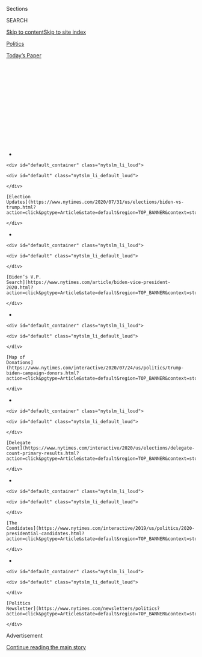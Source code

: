 <div id="app">

<div>

<div>

<div>

<div class="NYTAppHideMasthead css-1q2w90k e1suatyy0">

<div class="section css-ui9rw0 e1suatyy2">

<div class="css-eph4ug er09x8g0">

<div class="css-6n7j50">

</div>

<span class="css-1dv1kvn">Sections</span>

<div class="css-10488qs">

<span class="css-1dv1kvn">SEARCH</span>

</div>

[Skip to content](#site-content)[Skip to site
index](#site-index)

</div>

<div id="masthead-section-label" class="css-1wr3we4 eaxe0e00">

[Politics](https://www.nytimes.com/section/politics)

</div>

<div class="css-10698na e1huz5gh0">

</div>

</div>

<div id="masthead-bar-one" class="section hasLinks css-15hmgas e1csuq9d3">

<div class="css-uqyvli e1csuq9d0">

</div>

<div class="css-1uqjmks e1csuq9d1">

</div>

<div class="css-9e9ivx">

[](https://myaccount.nytimes.com/auth/login?response_type=cookie&client_id=vi)

</div>

<div class="css-1bvtpon e1csuq9d2">

[Today’s
Paper](https://www.nytimes.com/section/todayspaper)

</div>

</div>

</div>

</div>

<div data-aria-hidden="false">

<div id="site-content" data-role="main">

<div>

<div class="css-1aor85t" style="opacity:0.000000001;z-index:-1;visibility:hidden">

<div class="css-1hqnpie">

<div class="css-epjblv">

<span class="css-17xtcya">[Politics](/section/politics)</span><span class="css-x15j1o">|</span><span class="css-fwqvlz">Beto
O’Rourke Drops Out of the Presidential
Race</span>

</div>

<div class="css-k008qs">

<div class="css-1iwv8en">

<span class="css-18z7m18"></span>

<div>

</div>

</div>

<span class="css-1n6z4y">https://nyti.ms/2JDSbNZ</span>

<div class="css-1705lsu">

<div class="css-4xjgmj">

<div class="css-4skfbu" data-role="toolbar" data-aria-label="Social Media Share buttons, Save button, and Comments Panel with current comment count" data-testid="share-tools">

  - 
  - 
  - 
  - 
    
    <div class="css-6n7j50">
    
    </div>

  - 

</div>

</div>

</div>

</div>

</div>

</div>

<div id="NYT_TOP_BANNER_REGION" class="css-13pd83m">

<div>

<div id="styln-elections-notifications-menu" class="section interactive-content interactive-size-medium css-1edisqu">

<div class="css-17ih8de interactive-body">

<div class="nytslm_innerContainer" data-aria-live="polite">

<div class="nytslm_title">

</div>

  - 
    
    <div id="default_container" class="nytslm_li_loud">
    
    <div id="default" class="nytslm_li_default_loud">
    
    </div>
    
    [Election
    Updates](https://www.nytimes.com/2020/07/31/us/elections/biden-vs-trump.html?action=click&pgtype=Article&state=default&region=TOP_BANNER&context=storylines_menu)
    
    </div>

  - 
    
    <div id="default_container" class="nytslm_li_loud">
    
    <div id="default" class="nytslm_li_default_loud">
    
    </div>
    
    [Biden’s V.P.
    Search](https://www.nytimes.com/article/biden-vice-president-2020.html?action=click&pgtype=Article&state=default&region=TOP_BANNER&context=storylines_menu)
    
    </div>

  - 
    
    <div id="default_container" class="nytslm_li_loud">
    
    <div id="default" class="nytslm_li_default_loud">
    
    </div>
    
    [Map of
    Donations](https://www.nytimes.com/interactive/2020/07/24/us/politics/trump-biden-campaign-donors.html?action=click&pgtype=Article&state=default&region=TOP_BANNER&context=storylines_menu)
    
    </div>

  - 
    
    <div id="default_container" class="nytslm_li_loud">
    
    <div id="default" class="nytslm_li_default_loud">
    
    </div>
    
    [Delegate
    Count](https://www.nytimes.com/interactive/2020/us/elections/delegate-count-primary-results.html?action=click&pgtype=Article&state=default&region=TOP_BANNER&context=storylines_menu)
    
    </div>

  - 
    
    <div id="default_container" class="nytslm_li_loud">
    
    <div id="default" class="nytslm_li_default_loud">
    
    </div>
    
    [The
    Candidates](https://www.nytimes.com/interactive/2019/us/politics/2020-presidential-candidates.html?action=click&pgtype=Article&state=default&region=TOP_BANNER&context=storylines_menu)
    
    </div>

  - 
    
    <div id="default_container" class="nytslm_li_loud">
    
    <div id="default" class="nytslm_li_default_loud">
    
    </div>
    
    [Politics
    Newsletter](https://www.nytimes.com/newsletters/politics?action=click&pgtype=Article&state=default&region=TOP_BANNER&context=storylines_menu)
    
    </div>

</div>

</div>

</div>

</div>

</div>

<div id="top-wrapper" class="css-1sy8kpn">

<div id="top-slug" class="css-l9onyx">

Advertisement

</div>

[Continue reading the main
story](#after-top)

<div class="ad top-wrapper" style="text-align:center;height:100%;display:block;min-height:250px">

<div id="top" class="place-ad" data-position="top" data-size-key="top">

</div>

</div>

<div id="after-top">

</div>

</div>

<div>

<div id="sponsor-wrapper" class="css-1hyfx7x">

<div id="sponsor-slug" class="css-19vbshk">

Supported by

</div>

[Continue reading the main
story](#after-sponsor)

<div id="sponsor" class="ad sponsor-wrapper" style="text-align:center;height:100%;display:block">

</div>

<div id="after-sponsor">

</div>

</div>

<div class="css-186x18t">

</div>

<div class="css-1vkm6nb ehdk2mb0">

# Beto O’Rourke Drops Out of the Presidential Race

</div>

The former Texas congressman, who energized Democrats in a Senate race
last year, began his White House run to great fanfare but failed to
build significant support.

![<span class="css-16f3y1r e13ogyst0">Speaking to supporters in Des
Moines, former Representative Beto O’Rourke of Texas pledged to support
the Democratic nominee in 2020 “with everything that I’ve
got.”</span><span class="css-cch8ym"><span class="css-1dv1kvn">Credit</span><span class="css-cnj6d5 e1z0qqy90" itemprop="copyrightHolder"><span class="css-1ly73wi e1tej78p0">Credit...</span><span>Jordan
Gale for The New York
Times</span></span></span>](https://static01.nyt.com/images/2019/11/01/multimedia/01beto-outSUB/01beto-outSUB-videoSixteenByNine3000.jpg)

<div class="css-18e8msd">

<div class="css-vp77d3 epjyd6m0">

<div class="css-hus3qt ey68jwv0" data-aria-hidden="true">

[![Alexander
Burns](https://static01.nyt.com/images/2018/09/25/multimedia/author-alexander-burns/author-alexander-burns-thumbLarge-v2.png
"Alexander Burns")](https://www.nytimes.com/by/alexander-burns)

</div>

<div class="css-1baulvz">

By [<span class="css-1baulvz last-byline" itemprop="name">Alexander
Burns</span>](https://www.nytimes.com/by/alexander-burns)

</div>

</div>

  - 
    
    <div class="css-ld3wwf e16638kd2">
    
    Nov. 1,
    2019
    
    </div>

  - 
    
    <div class="css-4xjgmj">
    
    <div class="css-d8bdto" data-role="toolbar" data-aria-label="Social Media Share buttons, Save button, and Comments Panel with current comment count" data-testid="share-tools">
    
      - 
      - 
      - 
      - 
        
        <div class="css-6n7j50">
        
        </div>
    
      - 
    
    </div>
    
    </div>

</div>

</div>

<div class="section meteredContent css-1r7ky0e" name="articleBody" itemprop="articleBody">

<div class="css-1fanzo5 StoryBodyCompanionColumn">

<div class="css-53u6y8">

Former Representative [Beto
O’Rourke](https://www.nytimes.com/interactive/2020/us/elections/beto-orourke.html)
of Texas announced on Friday that he was dropping out of the
presidential race, ending a campaign in which he struggled for months to
recapture the energy of his insurgent 2018 Senate candidacy on a
national stage full of other big personalities and liberal champions.

Mr. O’Rourke made the decision to quit the race in the middle of this
week, on the eve of a gathering of Democratic presidential candidates in
Iowa, according to people familiar with his thinking. He is not expected
to run for any other office in 2020, despite persistent efforts by party
leaders and political donors to coax him into another bid for the
Senate.

His campaign has been under extreme financial strain, and Mr. O’Rourke’s
advisers concluded that proceeding in the race might have meant making
deep cuts to his staff in order to pay for advertising and other
measures to compete in the early primary and caucus
states.

</div>

</div>

<div class="css-1sngw6j">

[](https://www.nytimes.com/interactive/2019/us/politics/2020-presidential-candidates.html)

<div class="css-1eoytci">

![](https://static01.nyt.com/images/2019/01/20/us/2020-presidential-candidates-promo-1548014688187/2020-presidential-candidates-promo-1548014688187-articleLarge-v68.png)

</div>

<div class="css-1rha1bf">

## Who’s Running for President in 2020?

The field of Democratic presidential candidates has been historically
large, but all have dropped out except Joe Biden, the presumptive
Democratic nominee to challenge President Trump.

</div>

</div>

<div class="css-1fanzo5 StoryBodyCompanionColumn">

<div class="css-53u6y8">

Mr. O’Rourke confirmed his withdrawal in a [post on
Medium](https://medium.com/@BetoORourke/thank-you-b13458279468) and in
an email message to his supporters. In that message, Mr. O’Rourke said
he was proud of championing issues like guns and climate change but
conceded that his campaign lacked “the means to move forward
successfully.”

</div>

</div>

<div class="css-1fanzo5 StoryBodyCompanionColumn">

<div class="css-53u6y8">

“My service to the country will not be as a candidate or as the
nominee,” he said.

By leaving the race, Mr. O’Rourke completes the winding path from his
early status as a potential front-runner to his drastic decision over
the summer to reframe his candidacy as an activist crusader following
the mass shooting targeting Latinos in his home city of El Paso.

Since then, Mr. O’Rourke has campaigned doggedly on issues related to
guns and race, calling most notably for federal gun-control policies
that would require owners of assault-style weapons to surrender them to
the government. That’s a far more aggressive stance than most Democratic
presidential candidates have
endorsed.

<div id="NYT_MAIN_CONTENT_1_REGION" class="css-9tf9ac">

<div>

<div id="styln-nfldraft-updates-block" class="section interactive-content interactive-size-medium css-1ftcdic">

<div class="css-17ih8de interactive-body">

<div id="styln-briefing-block" data-asset-id="">

<div class="briefing-block-header-section">

# [Latest Updates: 2020 Election](https://www.nytimes.com/2020/07/31/us/elections/biden-vs-trump.html?action=click&pgtype=Article&state=default&region=MAIN_CONTENT_1&context=storylines_live_updates)

<div class="briefing-block-ts">

Updated 2020-08-01T01:26:45.732Z

</div>

</div>

  - [Kamala Harris, a top vice-presidential contender, confronts double
    standards.](https://www.nytimes.com/2020/07/31/us/elections/biden-vs-trump.html?action=click&pgtype=Article&state=default&region=MAIN_CONTENT_1&context=storylines_live_updates#link-29fdff45)
  - [Karen Bass and Susan Rice are rising on Biden’s vice-presidential
    shortlist.](https://www.nytimes.com/2020/07/31/us/elections/biden-vs-trump.html?action=click&pgtype=Article&state=default&region=MAIN_CONTENT_1&context=storylines_live_updates#link-13ec3d9c)
  - [Trump says Russian bounties to kill U.S. troops ‘never took
    place.’](https://www.nytimes.com/2020/07/31/us/elections/biden-vs-trump.html?action=click&pgtype=Article&state=default&region=MAIN_CONTENT_1&context=storylines_live_updates#link-49e9a016)

<div class="briefing-block-footer">

<div class="briefing-block-footer-meta">

[See more
updates](https://www.nytimes.com/2020/07/31/us/elections/biden-vs-trump.html?action=click&pgtype=Article&state=default&region=MAIN_CONTENT_1&context=storylines_live_updates)

</div>

</div>

</div>

</div>

</div>

</div>

</div>

That last phase of his campaign has taken Mr. O’Rourke far beyond the
early-state circuit, and included visits with prison inmates in
California and an immigrant community in Mississippi. In [an August
interview](https://www.nytimes.com/2019/08/15/us/politics/beto-orourke-2020-trump.html)
following the El Paso massacre, Mr. O’Rourke said his focus would be
“taking the fight to Donald Trump” and “being with those who have been
denigrated and demeaned.”

In recent weeks, he has also criticized other Democrats in newly
strident terms, declaring in September that Senator Chuck Schumer, the
New York Democrat and Senate minority leader, had accomplished
“absolutely nothing” on gun control. Mr. Schumer, an architect of gun
control legislation in the 1990s, said he saw no support in the party
for Mr. O’Rourke’s stance on requiring gun owners to surrender certain
firearms.

</div>

</div>

<div class="css-1fanzo5 StoryBodyCompanionColumn">

<div class="css-53u6y8">

At a rally in Des Moines on Friday evening, Mr. O’Rourke told supporters
he made his decision “so recently and so reluctantly.’’

“We have to clearly see at this point that we do not now have the means”
to continue, he said, adding: “Though this is the end of this campaign,
we are right in the middle of this fight.”

In a hallway outside the venue of an Iowa Democrats dinner, where Mr.
O’Rourke had been scheduled to appear, a black-draped table for his
campaign was abandoned Friday night.

Passers-by helped themselves from the roll of “Beto” stickers sitting on
the table, near a cardboard box full of one-sheet guides to “our most
common cheers.”

“So sad\!” a woman exclaimed as she walked by. “It’s so sad.”

Mr. O’Rourke entered the 2020 primary in the middle of March with the
aura of a celebrity, cheered by rank-and-file Democrats and admired by
no less a figure than former President Barack Obama for his near-miss
challenge to Senator Ted Cruz in the nation’s largest red state. He
effectively unveiled his run for the White House in a cover story for
Vanity Fair in which he declared he was “just born to be in it.” [He
later
described](https://www.nytimes.com/2019/05/14/us/politics/beto-privilege.html)
the cover, along with his choice of words, as a mistake.

In the earliest days of his campaign, Mr. O’Rourke was a fund-raising
powerhouse, collecting more than $6 million in his first day as a
candidate. But his fund-raising cratered almost immediately. He raised
more in his first 48 hours than in the following 100 days, and steadily
depleted his campaign treasury by spending more than he was taking
in.

</div>

</div>

<div class="css-1sngw6j">

[](https://www.nytimes.com/interactive/2019/10/16/us/elections/democratic-q3-fundraising.html)

<div class="css-1eoytci">

![](https://static01.nyt.com/images/2019/10/15/us/democratic-q3-fundraising-promo-1571187889375/democratic-q3-fundraising-promo-1571187889375-articleLarge-v2.jpg)

</div>

<div class="css-1rha1bf">

## Who’s Up and Who’s Down in 2020 Democratic Fund-Raising

Elizabeth Warren saw her fund-raising increase once again. Joseph R.
Biden Jr. brought in less money. Bernie Sanders remains strong. New
fund-raising numbers reveal the shifting financial fortunes of 2020
Democrats.

</div>

</div>

<div class="css-1fanzo5 StoryBodyCompanionColumn">

<div class="css-53u6y8">

And despite the near-heroic status he achieved in the eyes of Democratic
voters as a daring challenger to a Republican they loathed — Mr. Cruz —
Mr. O’Rourke found it far more difficult to stand out from a crop of
presidential candidates that included other young orators, like Mayor
[Pete
Buttigieg](https://www.nytimes.com/interactive/2020/us/elections/pete-buttigieg.html)
of South Bend, Ind., and determined progressives like Senator [Elizabeth
Warren](https://www.nytimes.com/interactive/2020/us/elections/elizabeth-warren.html)
of Massachusetts.

Mr. O’Rourke also came under harsh attack in a June debate from [Julián
Castro](https://www.nytimes.com/interactive/2020/us/elections/julian-castro.html),
the former housing secretary and a fellow Texan, who blasted Mr.
O’Rourke from the left on immigration. Mr. O’Rourke, who was not an
especially strong debater in his Senate campaign, appeared badly caught
off guard.

To Mr. O’Rourke and his allies, it has been evident for some time that
he was confronting a vanishingly slim path forward. At the last
Democratic debate, a pair of Mr. O’Rourke’s donors flew to Ohio to meet
with him about his campaign and the possibility of him quitting the race
to run for Senate in Texas against John Cornyn, who is up for
re-election. Mr. O’Rourke told them he was not running for Senate,
according to people familiar with the matter.

A spokesman to Mr. O’Rourke reiterated that stance on Friday.

“Beto will not be a candidate for U.S. Senate in Texas in 2020,” said
Rob Friedlander, an aide to Mr. O’Rourke.

It is unclear whether Mr. O’Rourke’s exit will have a significant impact
on the larger shape of the Democratic primary race. In a [New York
Times/Siena College
poll](https://www.nytimes.com/2019/11/01/us/politics/iowa-poll-warren-biden.html)
released on Friday, Mr. O’Rourke was supported by just 1 percent of
likely Democratic caucusgoers in Iowa. [He had not yet met the
thresholds](https://www.nytimes.com/interactive/2019/us/politics/democratic-debate-lineup.html)
for participating in the upcoming primary debates in November and
December.

Mr. O’Rourke may find — as other former candidates have done — that the
good will of his fellow Democrats returns quickly once he is no longer a
competitor for the nomination. He is 47 years old, leaving him plenty of
time to consider a return to electoral politics. But in [a recent
interview with
Politico](https://www.politico.com/magazine/story/2019/10/15/beto-orourke-gun-debate-229849),
Mr. O’Rourke said that if he did not prevail in the 2020 presidential
primary he would not become a candidate again.

“I cannot fathom a scenario where I would run for public office again if
I’m not the nominee,” Mr. O’Rourke said last month.

Shane Goldmacher contributed reporting from New York and Matt
Flegenheimer and Katie Glueck from Des Moines,
Iowa.

</div>

</div>

<div>

</div>

</div>

<div>

</div>

<div>

</div>

<div id="NYT_BELOW_MAIN_CONTENT_REGION">

<div>

<div id="STLYN_guide_v1_STYLN_guide_a" class="section css-l08pwh interactive-content interactive-size-medium">

<div class="css-17ih8de interactive-body">

<div class="g-story g-freebird g-max-limit" data-preview-slug="styln-scroll-guide">

</div>

<div id="g-electionguide-id" class="g-electionguide">

<div class="g-electionguide-container">

<div class="g-electionguide-wrapper">

<div class="g-electionguide-logo">

</div>

# Our 2020 Election Guide

Updated July 31, 2020

  - 
    
    -----
    
    ## The Latest
    
      - President Trump’s assault on the Postal Service is intersecting
        with his attacks on mail-in voting. [Voting rights groups say it
        is a recipe for
        disaster.](https://www.nytimes.com/2020/07/31/us/politics/trump-usps-mail-delays.html?action=click&pgtype=Article&state=default&region=BELOW_MAIN_CONTENT&context=storylines_guide)

  - 
    
    -----
    
    ## Biden’s V.P. Search
    
      - [Here are 13
        women](https://www.nytimes.com/article/biden-vice-president-2020.html?action=click&pgtype=Article&state=default&region=BELOW_MAIN_CONTENT&context=storylines_guide)
        who have been under consideration to be Joe Biden’s running
        mate, and why each might be chosen — and might not be.

  - 
    
    -----
    
    ## Keep Up With Our Coverage
    
      - Get an
        [email](https://www.nytimes.com/newsletters/politics?action=click&pgtype=Article&state=default&region=BELOW_MAIN_CONTENT&context=storylines_guide)
        recapping the day’s news
    
    <!-- end list -->
    
      - Download our mobile app on
        [iOS](https://apps.apple.com/us/app/nytimes/id284862083?ls=1&mat_click_id=5c79ae7455014fd1bd66b5610c05b8f2-20191112-16948&referrer=mat_click_id%3D5c79ae7455014fd1bd66b5610c05b8f2-20191112-16948%26link_click_id%3D722930677036718082)
        and
        [Android](http://a.localytics.com/android?id=com.nytimes.android&referrer=utm_source%3Dother_nyt_mobile_web%26utm_medium%3DWeb%2520page%26utm_term%3DGeneral%2520Mobile%2520Page%26utm_campaign%3DNYT%2520Mobile%2520General%2520Page)
        and turn on Breaking News and Politics alerts

</div>

</div>

</div>

</div>

</div>

</div>

</div>

<div>

</div>

<div>

<div id="bottom-wrapper" class="css-1ede5it">

<div id="bottom-slug" class="css-l9onyx">

Advertisement

</div>

[Continue reading the main
story](#after-bottom)

<div id="bottom" class="ad bottom-wrapper" style="text-align:center;height:100%;display:block;min-height:90px">

</div>

<div id="after-bottom">

</div>

</div>

</div>

</div>

</div>

## Site Index

<div>

</div>

## Site Information Navigation

  - [© <span>2020</span> <span>The New York Times
    Company</span>](https://help.nytimes.com/hc/en-us/articles/115014792127-Copyright-notice)

<!-- end list -->

  - [NYTCo](https://www.nytco.com/)
  - [Contact
    Us](https://help.nytimes.com/hc/en-us/articles/115015385887-Contact-Us)
  - [Work with us](https://www.nytco.com/careers/)
  - [Advertise](https://nytmediakit.com/)
  - [T Brand Studio](http://www.tbrandstudio.com/)
  - [Your Ad
    Choices](https://www.nytimes.com/privacy/cookie-policy#how-do-i-manage-trackers)
  - [Privacy](https://www.nytimes.com/privacy)
  - [Terms of
    Service](https://help.nytimes.com/hc/en-us/articles/115014893428-Terms-of-service)
  - [Terms of
    Sale](https://help.nytimes.com/hc/en-us/articles/115014893968-Terms-of-sale)
  - [Site
    Map](https://spiderbites.nytimes.com)
  - [Help](https://help.nytimes.com/hc/en-us)
  - [Subscriptions](https://www.nytimes.com/subscription?campaignId=37WXW)

</div>

</div>

</div>

</div>
